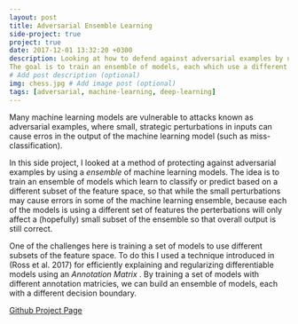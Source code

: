 ```yaml
---
layout: post
title: Adversarial Ensemble Learning 
side-project: true
project: true
date: 2017-12-01 13:32:20 +0300
description: Looking at how to defend against adversarial examples by using an ensemble of deep learning models. 
The goal is to train an ensemble of models, each which use a different set of features to perform classification.
# Add post description (optional)
img: chess.jpg # Add image post (optional)
tags: [adversarial, machine-learning, deep-learning]
---
```



Many machine learning models are vulnerable to attacks known as adversarial examples, where small, 
strategic perturbations in inputs can cause erros in the output of the machine learning model (such as miss-classification).

In this side project, I looked at a method of protecting against adversarial examples by using a <i> ensemble </i> of machine learning models. The idea is to train an ensemble of models which learn to classify or predict based on a different subset of the feature space, so that while the small perturbations may cause errors in some of the machine learning ensemble, because each of the models is using a different set of features the perterbations will only affect a (hopefully) small subset of the ensemble so that overall output is still correct.

One of the challenges here is training a set of models to use different subsets of the feature space. To do this I used a technique introduced in (Ross et al. 2017) for efficiently explaining and regularizing differentiable models using an <i> Annotation Matrix </i>. By training a set of models with different annotation matricies, we can build an ensemble of models, each with a different decision boundary. 

[Github Project Page](https://github.com/saramccarthy/EnsembleLearning)
